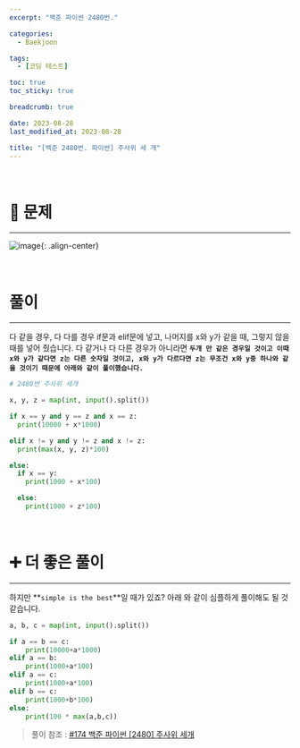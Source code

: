 ```yaml
---
excerpt: "백준 파이썬 2480번."

categories:
  - Baekjoon

tags:
  - [코딩 테스트]

toc: true
toc_sticky: true

breadcrumb: true

date: 2023-08-28
last_modified_at: 2023-08-28

title: "[백준 2480번. 파이썬] 주사위 세 개"
---
```


<br>

# 📌 문제
---

![image](https://github.com/novicedata/colab_practice/assets/88019539/c995b10b-abec-4b51-a980-575cc36dab08){: .align-center}

<br>

# 풀이
---

다 같을 경우, 다 다를 경우 if문과 elif문에 넣고, 나머지를 x와 y가 같을 때, 그렇지 않을 때를 넣어 줬습니다. 다 같거나 다 다른 경우가 아니라면 **`두개 만 같은 경우일 것이고 이때 x와 y가 같다면 z는 다른 숫자일 것이고, x와 y가 다르다면 z는 무조건 x와 y중 하나와 같을 것이기 때문에 아래와 같이 풀이했습니다.`**

```python
# 2480번 주사위 세개

x, y, z = map(int, input().split())

if x == y and y == z and x == z:
  print(10000 + x*1000)

elif x != y and y != z and x != z:
  print(max(x, y, z)*100)

else:
  if x == y:
    print(1000 + x*100)

  else:
    print(1000 + z*100)
```
<br>

# ➕ 더 좋은 풀이
---

하지만 **`simple is the best`**일 때가 있죠? 아래 와 같이 심플하게 풀이해도 될 것 같습니다.

```python
a, b, c = map(int, input().split())

if a == b == c:
    print(10000+a*1000)
elif a == b:
    print(1000+a*100)
elif a == c:
    print(1000+a*100)
elif b == c:
    print(1000+b*100)
else:
    print(100 * max(a,b,c))
```

> 풀이 참조 : [#174 백준 파이썬 [2480] 주사위 세개](https://claude-u.tistory.com/223)

